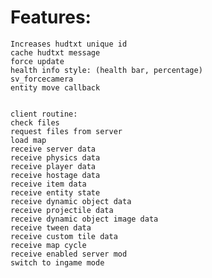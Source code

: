 # Features:

    Increases hudtxt unique id
    cache hudtxt message
    force update
    health info style: (health bar, percentage)
    sv_forcecamera
    entity move callback


    client routine:
    check files
    request files from server
    load map 
    receive server data
    receive physics data
    receive player data
    receive hostage data
    receive item data
    receive entity state
    receive dynamic object data
    receive projectile data
    receive dynamic object image data
    receive tween data
    receive custom tile data
    receive map cycle
    receive enabled server mod
    switch to ingame mode
